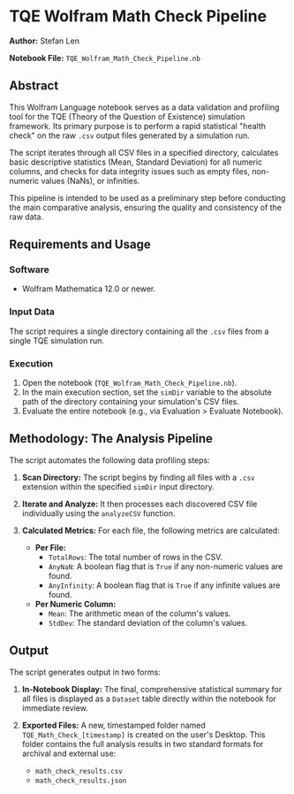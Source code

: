 # TQE Wolfram Math Check Pipeline

**Author:** Stefan Len

**Notebook File:** `TQE_Wolfram_Math_Check_Pipeline.nb`

## Abstract

This Wolfram Language notebook serves as a data validation and profiling tool for the TQE (Theory of the Question of Existence) simulation framework. Its primary purpose is to perform a rapid statistical "health check" on the raw `.csv` output files generated by a simulation run.

The script iterates through all CSV files in a specified directory, calculates basic descriptive statistics (Mean, Standard Deviation) for all numeric columns, and checks for data integrity issues such as empty files, non-numeric values (NaNs), or infinities.

This pipeline is intended to be used as a preliminary step before conducting the main comparative analysis, ensuring the quality and consistency of the raw data.

## Requirements and Usage

### Software
- Wolfram Mathematica 12.0 or newer.

### Input Data
The script requires a single directory containing all the `.csv` files from a single TQE simulation run.

### Execution
1.  Open the notebook (`TQE_Wolfram_Math_Check_Pipeline.nb`).
2.  In the main execution section, set the `simDir` variable to the absolute path of the directory containing your simulation's CSV files.
3.  Evaluate the entire notebook (e.g., via Evaluation > Evaluate Notebook).

## Methodology: The Analysis Pipeline

The script automates the following data profiling steps:

1.  **Scan Directory:** The script begins by finding all files with a `.csv` extension within the specified `simDir` input directory.

2.  **Iterate and Analyze:** It then processes each discovered CSV file individually using the `analyzeCSV` function.

3.  **Calculated Metrics:** For each file, the following metrics are calculated:
    * **Per File:**
        * `TotalRows`: The total number of rows in the CSV.
        * `AnyNaN`: A boolean flag that is `True` if any non-numeric values are found.
        * `AnyInfinity`: A boolean flag that is `True` if any infinite values are found.
    * **Per Numeric Column:**
        * `Mean`: The arithmetic mean of the column's values.
        * `StdDev`: The standard deviation of the column's values.

## Output

The script generates output in two forms:

1.  **In-Notebook Display:** The final, comprehensive statistical summary for all files is displayed as a `Dataset` table directly within the notebook for immediate review.

2.  **Exported Files:** A new, timestamped folder named `TQE_Math_Check_[timestamp]` is created on the user's Desktop. This folder contains the full analysis results in two standard formats for archival and external use:
    * `math_check_results.csv`
    * `math_check_results.json`
